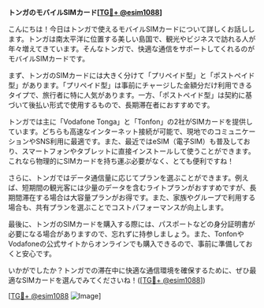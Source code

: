 **トンガのモバイルSIMカード[[TG💪+ @esim1088](https://t.me/s/esim1088)]**

こんにちは！今日はトンガで使えるモバイルSIMカードについて詳しくお話しします。トンガは南太平洋に位置する美しい島国で、観光やビジネスで訪れる人が年々増えてきています。そんなトンガで、快適な通信をサポートしてくれるのがモバイルSIMカードです。

まず、トンガのSIMカードには大きく分けて「プリペイド型」と「ポストペイド型」があります。「プリペイド型」は事前にチャージした金額分だけ利用できるタイプで、旅行者に特に人気があります。一方、「ポストペイド型」は契約に基づいて後払い形式で使用するもので、長期滞在者におすすめです。

トンガでは主に「Vodafone Tonga」と「Tonfon」の2社がSIMカードを提供しています。どちらも高速なインターネット接続が可能で、現地でのコミュニケーションやSNS利用に最適です。また、最近ではeSIM（電子SIM）も普及しており、スマートフォンやタブレットに直接インストールして使うことができます。これなら物理的にSIMカードを持ち運ぶ必要がなく、とても便利ですね！

さらに、トンガではデータ通信量に応じてプランを選ぶことができます。例えば、短期間の観光客には少量のデータを含むライトプランがおすすめですが、長期間滞在する場合は大容量プランがお得です。また、家族やグループで利用する場合も、共有プランを選ぶことでコストパフォーマンスが向上します。

最後に、トンガのSIMカードを購入する際には、パスポートなどの身分証明書が必要になる場合がありますので、忘れずに持参しましょう。また、TonfonやVodafoneの公式サイトからオンラインでも購入できるので、事前に準備しておくと安心です。

いかがでしたか？トンガでの滞在中に快適な通信環境を確保するために、ぜひ最適なSIMカードを選んでみてくださいね！([[TG💪+ @esim1088](https://t.me/s/esim1088)])

[[TG💪+ @esim1088](https://t.me/s/esim1088) ![Image](https://i.postimg.cc/Y0z9fWf4/image.png)]